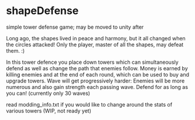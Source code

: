 # shapeDefense
simple tower defense game; may be moved to unity after

Long ago, the shapes lived in peace and harmony, but it all changed when the circles attacked!
Only the player, master of all the shapes, may defeat them. :)

In this tower defence you place down towers which can simultaneously defend as well as change the path that enemies follow.
Money is earned by killing enemies and at the end of each round, which can be used to buy and upgrade towers.
Wave will get progressively harder: Enemies will be more numerous and also gain strength each passing wave.
Defend for as long as you can! (currently only 30 waves)

read modding_info.txt if you would like to change around the stats of various towers (WIP, not ready yet)


